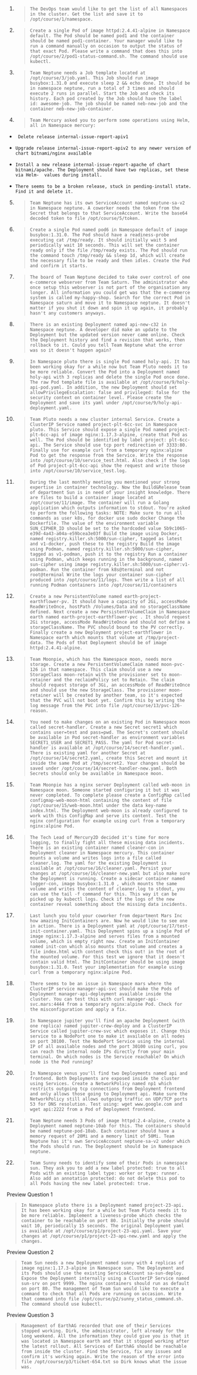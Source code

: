 1. > ``The DevOps team would like to get the list of all Namespaces in the cluster. Get the list and save it to /opt/course/1/namespace.``

2. > ``Create a single Pod of image httpd:2.4.41-alpine in Namespace default. The Pod should be named pod1 and the container should be named pod1-container.
Your manager would like to run a command manually on occasion to output the status of that exact Pod. Please write a command that does this into /opt/course/2/pod1-status-command.sh. The command should use kubectl.``

3. > ``Team Neptune needs a Job template located at /opt/course/3/job.yaml. This Job should run image busybox:1.31.0 and execute sleep 2 && echo done. It should be in namespace neptune, run a total of 3 times and should execute 2 runs in parallel.
Start the Job and check its history. Each pod created by the Job should have the label id: awesome-job. The job should be named neb-new-job and the container neb-new-job-container.``

4. > ``Team Mercury asked you to perform some operations using Helm, all in Namespace mercury:``

* `` Delete release internal-issue-report-apiv1``

* ``Upgrade release internal-issue-report-apiv2 to any newer version of chart bitnami/nginx available``

* ``Install a new release internal-issue-report-apache of chart bitnami/apache. The Deployment should have two replicas, set these via Helm- 
     values during install.``

* ``There seems to be a broken release, stuck in pending-install state. Find it and delete it.``

5. > ``Team Neptune has its own ServiceAccount named neptune-sa-v2 in Namespace neptune. A coworker needs the token from the Secret that belongs to that ServiceAccount. Write the base64 decoded token to file /opt/course/5/token.``

6. > ``Create a single Pod named pod6 in Namespace default of image busybox:1.31.0. The Pod should have a readiness-probe executing cat /tmp/ready. It should initially wait 5 and periodically wait 10 seconds. This will set the container ready only if the file /tmp/ready exists.
The Pod should run the command touch /tmp/ready && sleep 1d, which will create the necessary file to be ready and then idles. Create the Pod and confirm it starts.``

7. > ``The board of Team Neptune decided to take over control of one e-commerce webserver from Team Saturn. The administrator who once setup this webserver is not part of the organisation any longer. All information you could get was that the e-commerce system is called my-happy-shop.
Search for the correct Pod in Namespace saturn and move it to Namespace neptune. It doesn't matter if you shut it down and spin it up again, it probably hasn't any customers anyways.``

8. > ``There is an existing Deployment named api-new-c32 in Namespace neptune. A developer did make an update to the Deployment but the updated version never came online. Check the Deployment history and find a revision that works, then rollback to it. Could you tell Team Neptune what the error was so it doesn't happen again?``

9. > ``In Namespace pluto there is single Pod named holy-api. It has been working okay for a while now but Team Pluto needs it to be more reliable.
Convert the Pod into a Deployment named holy-api with 3 replicas and delete the single Pod once done. The raw Pod template file is available at /opt/course/9/holy-api-pod.yaml.
In addition, the new Deployment should set allowPrivilegeEscalation: false and privileged: false for the security context on container level.
Please create the Deployment and save its yaml under /opt/course/9/holy-api-deployment.yaml.``

10. > ``Team Pluto needs a new cluster internal Service. Create a ClusterIP Service named project-plt-6cc-svc in Namespace pluto. This Service should expose a single Pod named project-plt-6cc-api of image nginx:1.17.3-alpine, create that Pod as well. The Pod should be identified by label project: plt-6cc-api. The Service should use tcp port redirection of 3333:80.
Finally use for example curl from a temporary nginx:alpine Pod to get the response from the Service. Write the response into /opt/course/10/service_test.html. Also check if the logs of Pod project-plt-6cc-api show the request and write those into /opt/course/10/service_test.log.``

11. > ``During the last monthly meeting you mentioned your strong expertise in container technology. Now the Build&Release team of department Sun is in need of your insight knowledge. There are files to build a container image located at /opt/course/11/image. The container will run a Golang application which outputs information to stdout. You're asked to perform the following tasks:
NOTE: Make sure to run all commands as user k8s, for docker use sudo docker
Change the Dockerfile. The value of the environment variable SUN_CIPHER_ID should be set to the hardcoded value 5b9c1065-e39d-4a43-a04a-e59bcea3e03f
Build the image using Docker, named registry.killer.sh:5000/sun-cipher, tagged as latest and v1-docker, push these to the registry
Build the image using Podman, named registry.killer.sh:5000/sun-cipher, tagged as v1-podman, push it to the registry
Run a container using Podman, which keeps running in the background, named sun-cipher using image registry.killer.sh:5000/sun-cipher:v1-podman. Run the container from k8s@terminal and not root@terminal
Write the logs your container sun-cipher produced into /opt/course/11/logs. Then write a list of all running Podman containers into /opt/course/11/containers``

12. > ``Create a new PersistentVolume named earth-project-earthflower-pv. It should have a capacity of 2Gi, accessMode ReadWriteOnce, hostPath /Volumes/Data and no storageClassName defined.
Next create a new PersistentVolumeClaim in Namespace earth named earth-project-earthflower-pvc . It should request 2Gi storage, accessMode ReadWriteOnce and should not define a storageClassName. The PVC should bound to the PV correctly.
Finally create a new Deployment project-earthflower in Namespace earth which mounts that volume at /tmp/project-data. The Pods of that Deployment should be of image httpd:2.4.41-alpine.``

13. > ``Team Moonpie, which has the Namespace moon, needs more storage. Create a new PersistentVolumeClaim named moon-pvc-126 in that namespace. This claim should use a new StorageClass moon-retain with the provisioner set to moon-retainer and the reclaimPolicy set to Retain. The claim should request storage of 3Gi, an accessMode of ReadWriteOnce and should use the new StorageClass.
The provisioner moon-retainer will be created by another team, so it's expected that the PVC will not boot yet. Confirm this by writing the log message from the PVC into file /opt/course/13/pvc-126-reason.``

14. > ``You need to make changes on an existing Pod in Namespace moon called secret-handler. Create a new Secret secret1 which contains user=test and pass=pwd. The Secret's content should be available in Pod secret-handler as environment variables SECRET1_USER and SECRET1_PASS. The yaml for Pod secret-handler is available at /opt/course/14/secret-handler.yaml.
There is existing yaml for another Secret at /opt/course/14/secret2.yaml, create this Secret and mount it inside the same Pod at /tmp/secret2. Your changes should be saved under /opt/course/14/secret-handler-new.yaml. Both Secrets should only be available in Namespace moon.``

15. > ``Team Moonpie has a nginx server Deployment called web-moon in Namespace moon. Someone started configuring it but it was never completed. To complete please create a ConfigMap called configmap-web-moon-html containing the content of file /opt/course/15/web-moon.html under the data key-name index.html.
The Deployment web-moon is already configured to work with this ConfigMap and serve its content. Test the nginx configuration for example using curl from a temporary nginx:alpine Pod.``

16. > ``The Tech Lead of Mercury2D decided it's time for more logging, to finally fight all these missing data incidents. There is an existing container named cleaner-con in Deployment cleaner in Namespace mercury. This container mounts a volume and writes logs into a file called cleaner.log.
The yaml for the existing Deployment is available at /opt/course/16/cleaner.yaml. Persist your changes at /opt/course/16/cleaner-new.yaml but also make sure the Deployment is running.
Create a sidecar container named logger-con, image busybox:1.31.0 , which mounts the same volume and writes the content of cleaner.log to stdout, you can use the tail -f command for this. This way it can be picked up by kubectl logs.
Check if the logs of the new container reveal something about the missing data incidents.``

17. > ``Last lunch you told your coworker from department Mars Inc how amazing InitContainers are. Now he would like to see one in action. There is a Deployment yaml at /opt/course/17/test-init-container.yaml. This Deployment spins up a single Pod of image nginx:1.17.3-alpine and serves files from a mounted volume, which is empty right now.
Create an InitContainer named init-con which also mounts that volume and creates a file index.html with content check this out! in the root of the mounted volume. For this test we ignore that it doesn't contain valid html.
The InitContainer should be using image busybox:1.31.0. Test your implementation for example using curl from a temporary nginx:alpine Pod.``

18. > ``There seems to be an issue in Namespace mars where the ClusterIP service manager-api-svc should make the Pods of Deployment manager-api-deployment available inside the cluster.
You can test this with curl manager-api-svc.mars:4444 from a temporary nginx:alpine Pod. Check for the misconfiguration and apply a fix.``

19. > ``In Namespace jupiter you'll find an apache Deployment (with one replica) named jupiter-crew-deploy and a ClusterIP Service called jupiter-crew-svc which exposes it. Change this service to a NodePort one to make it available on all nodes on port 30100.
Test the NodePort Service using the internal IP of all available nodes and the port 30100 using curl, you can reach the internal node IPs directly from your main terminal. On which nodes is the Service reachable? On which node is the Pod running?``

20. > ``In Namespace venus you'll find two Deployments named api and frontend. Both Deployments are exposed inside the cluster using Services. Create a NetworkPolicy named np1 which restricts outgoing tcp connections from Deployment frontend and only allows those going to Deployment api. Make sure the NetworkPolicy still allows outgoing traffic on UDP/TCP ports 53 for DNS resolution.
Test using: wget www.google.com and wget api:2222 from a Pod of Deployment frontend.``

21. > ``Team Neptune needs 3 Pods of image httpd:2.4-alpine, create a Deployment named neptune-10ab for this. The containers should be named neptune-pod-10ab. Each container should have a memory request of 20Mi and a memory limit of 50Mi.
Team Neptune has it's own ServiceAccount neptune-sa-v2 under which the Pods should run. The Deployment should be in Namespace neptune.``

22. > ``Team Sunny needs to identify some of their Pods in namespace sun. They ask you to add a new label protected: true to all Pods with an existing label type: worker or type: runner. Also add an annotation protected: do not delete this pod to all Pods having the new label protected: true.``

Preview Question 1
> ``In Namespace pluto there is a Deployment named project-23-api. It has been working okay for a while but Team Pluto needs it to be more reliable. Implement a liveness-probe which checks the container to be reachable on port 80. Initially the probe should wait 10, periodically 15 seconds.
The original Deployment yaml is available at /opt/course/p1/project-23-api.yaml. Save your changes at /opt/course/p1/project-23-api-new.yaml and apply the changes.``

Preview Question 2
> ``Team Sun needs a new Deployment named sunny with 4 replicas of image nginx:1.17.3-alpine in Namespace sun. The Deployment and its Pods should use the existing ServiceAccount sa-sun-deploy.
Expose the Deployment internally using a ClusterIP Service named sun-srv on port 9999. The nginx containers should run as default on port 80. The management of Team Sun would like to execute a command to check that all Pods are running on occasion. Write that command into file /opt/course/p2/sunny_status_command.sh. The command should use kubectl.``

Preview Question 3
> ``Management of EarthAG recorded that one of their Services stopped working. Dirk, the administrator, left already for the long weekend. All the information they could give you is that it was located in Namespace earth and that it stopped working after the latest rollout. All Services of EarthAG should be reachable from inside the cluster.
Find the Service, fix any issues and confirm it's working again. Write the reason of the error into file /opt/course/p3/ticket-654.txt so Dirk knows what the issue was.``

